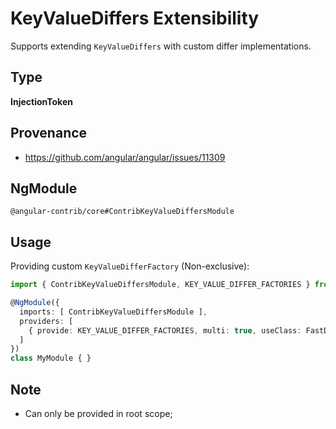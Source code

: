 # KeyValueDiffers Extensibility

Supports extending `KeyValueDiffers` with custom differ implementations.

## Type

**InjectionToken**

## Provenance

+ https://github.com/angular/angular/issues/11309

## NgModule

`@angular-contrib/core#ContribKeyValueDiffersModule`

## Usage

Providing custom `KeyValueDifferFactory` (Non-exclusive):

```typescript
import { ContribKeyValueDiffersModule, KEY_VALUE_DIFFER_FACTORIES } from '@angular-contrib/core';

@NgModule({
  imports: [ ContribKeyValueDiffersModule ],
  providers: [
    { provide: KEY_VALUE_DIFFER_FACTORIES, multi: true, useClass: FastDifferFactory },
  ]
})
class MyModule { }
```

## Note

+ Can only be provided in root scope;
